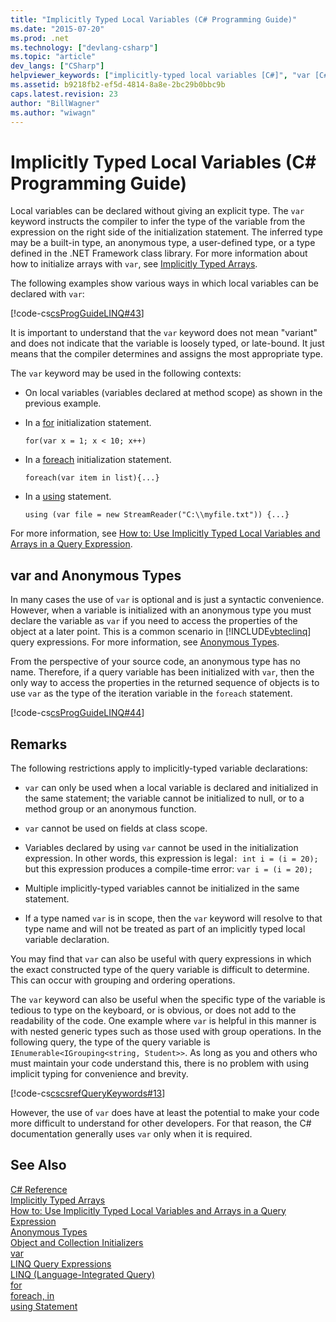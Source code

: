 ```yaml
---
title: "Implicitly Typed Local Variables (C# Programming Guide)"
ms.date: "2015-07-20"
ms.prod: .net
ms.technology: ["devlang-csharp"]
ms.topic: "article"
dev_langs: ["CSharp"]
helpviewer_keywords: ["implicitly-typed local variables [C#]", "var [C#]"]
ms.assetid: b9218fb2-ef5d-4814-8a8e-2bc29b0bbc9b
caps.latest.revision: 23
author: "BillWagner"
ms.author: "wiwagn"
---
```

# Implicitly Typed Local Variables (C# Programming Guide)
Local variables can be declared without giving an explicit type. The `var` keyword instructs the compiler to infer the type of the variable from the expression on the right side of the initialization statement. The inferred type may be a built-in type, an anonymous type, a user-defined type, or a type defined in the .NET Framework class library. For more information about how to initialize arrays with `var`, see [Implicitly Typed Arrays](../../../csharp/programming-guide/arrays/implicitly-typed-arrays.md).  
  
 The following examples show various ways in which local variables can be declared with `var`:  
  
 [!code-cs[csProgGuideLINQ#43](../../../csharp/programming-guide/arrays/codesnippet/CSharp/implicitly-typed-local-variables_1.cs)]  
  
 It is important to understand that the `var` keyword does not mean "variant" and does not indicate that the variable is loosely typed, or late-bound. It just means that the compiler determines and assigns the most appropriate type.  
  
 The `var` keyword may be used in the following contexts:  
  
-   On local variables (variables declared at method scope) as shown in the previous example.  
  
-   In a [for](../../../csharp/language-reference/keywords/for.md) initialization statement.  
  
    ```  
    for(var x = 1; x < 10; x++)  
    ```  
  
-   In a [foreach](../../../csharp/language-reference/keywords/foreach-in.md) initialization statement.  
  
    ```  
    foreach(var item in list){...}  
    ```  
  
-   In a [using](../../../csharp/language-reference/keywords/using-statement.md) statement.  
  
    ```  
    using (var file = new StreamReader("C:\\myfile.txt")) {...}  
    ```  
  
 For more information, see [How to: Use Implicitly Typed Local Variables and Arrays in a Query Expression](../../../csharp/programming-guide/classes-and-structs/how-to-use-implicitly-typed-local-variables-and-arrays-in-a-query-expression.md).  
  
## var and Anonymous Types  
 In many cases the use of `var` is optional and is just a syntactic convenience. However, when a variable is initialized with an anonymous type you must declare the variable as `var` if you need to access the properties of the object at a later point. This is a common scenario in [!INCLUDE[vbteclinq](~/includes/vbteclinq-md.md)] query expressions. For more information, see [Anonymous Types](../../../csharp/programming-guide/classes-and-structs/anonymous-types.md).  
  
 From the perspective of your source code, an anonymous type has no name. Therefore, if a query variable has been initialized with `var`, then the only way to access the properties in the returned sequence of objects is to use `var` as the type of the iteration variable in the `foreach` statement.  
  
 [!code-cs[csProgGuideLINQ#44](../../../csharp/programming-guide/arrays/codesnippet/CSharp/implicitly-typed-local-variables_2.cs)]  
  
## Remarks  
 The following restrictions apply to implicitly-typed variable declarations:  
  
-   `var` can only be used when a local variable is declared and initialized in the same statement; the variable cannot be initialized to null, or to a method group or an anonymous function.  
  
-   `var` cannot be used on fields at class scope.  
  
-   Variables declared by using `var` cannot be used in the initialization expression. In other words, this expression is legal`: int i = (i = 20);` but this expression produces a compile-time error: `var i = (i = 20);`  
  
-   Multiple implicitly-typed variables cannot be initialized in the same statement.  
  
-   If a type named `var` is in scope, then the `var` keyword will resolve to that type name and will not be treated as part of an implicitly typed local variable declaration.  
  
 You may find that `var` can also be useful with query expressions in which the exact constructed type of the query variable is difficult to determine. This can occur with grouping and ordering operations.  
  
 The `var` keyword can also be useful when the specific type of the variable is tedious to type on the keyboard, or is obvious, or does not add to the readability of the code. One example where `var` is helpful in this manner is with nested generic types such as those used with group operations. In the following query, the type of the query variable is `IEnumerable<IGrouping<string, Student>>`. As long as you and others who must maintain your code understand this, there is no problem with using implicit typing for convenience and brevity.  
  
 [!code-cs[cscsrefQueryKeywords#13](../../../csharp/language-reference/keywords/codesnippet/CSharp/implicitly-typed-local-variables_3.cs)]  
  
 However, the use of `var` does have at least the potential to make your code more difficult to understand for other developers. For that reason, the C# documentation generally uses `var` only when it is required.  
  
## See Also  
 [C# Reference](../../../csharp/language-reference/index.md)   
 [Implicitly Typed Arrays](../../../csharp/programming-guide/arrays/implicitly-typed-arrays.md)   
 [How to: Use Implicitly Typed Local Variables and Arrays in a Query Expression](../../../csharp/programming-guide/classes-and-structs/how-to-use-implicitly-typed-local-variables-and-arrays-in-a-query-expression.md)   
 [Anonymous Types](../../../csharp/programming-guide/classes-and-structs/anonymous-types.md)   
 [Object and Collection Initializers](../../../csharp/programming-guide/classes-and-structs/object-and-collection-initializers.md)   
 [var](../../../csharp/language-reference/keywords/var.md)   
 [LINQ Query Expressions](../../../csharp/programming-guide/linq-query-expressions/index.md)   
 [LINQ (Language-Integrated Query)](http://msdn.microsoft.com/library/a73c4aec-5d15-4e98-b962-1274021ea93d)   
 [for](../../../csharp/language-reference/keywords/for.md)   
 [foreach, in](../../../csharp/language-reference/keywords/foreach-in.md)   
 [using Statement](../../../csharp/language-reference/keywords/using-statement.md)
